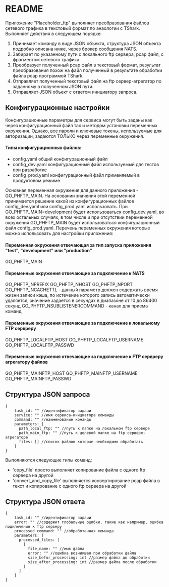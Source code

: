 # README

Приложение "Placeholder_ftp" выполняет преобразования файлов сетевого трафика в текстовый формат по анаологии с TShark.
Выполняет действия в следующем порядке:

1. Принимает команду в виде JSON объекта, структура JSON объекта подробно описана ниже, через брокер сообщения NATS.
2. Забирает по указанному пути с локального ftp сервера, pcap файл, с фрагментом сетевого трафика.
3. Преобразует полученный pcap файл в текстовый формат, результат преобразования похож на файл полученный в результате
   обработки файла pcap программой TShark.
4. Отправляет полученный текстовый файл на ftp сервер-агрегатор по заданному в полученном JSON пути.
5. Отправляет JSON объект с ответом инициатору запроса.

## Конфигурационные настройки

Конфигурационные параметры для сервиса могут быть заданы как через конфигурационный файл так и методом установки переменных окружения. Однако, все пароли и
ключевые токены, используемые для авторизации, задаются ТОЛЬКО через переменные окружения.

#### Типы конфигурационных файлов:

- config.yaml общий конфигурационный файл
- config_dev.yaml конфигурационный файл используемый для тестов при разработке
- config_prod.yaml конфигурационный файл применяемый в продуктовом режиме

Основная переменная окружения для данного приложения - GO_PHFTP_MAIN. На основании значения этой переменной принимается решение какой из конфигурационных файлов config_dev.yaml или config_prod.yaml использовать. При GO_PHFTP_MAIN=development будет использоваться config_dev.yaml, во всех остальных случаях, в том числе и при отсутствии переменной окружения GO_PHFTP_MAIN будет использоваться конфигурационный файл config_prod.yaml. Перечень переменных окружения которые можно использовать для настройки приложения:

#### Переменная окружения отвечающая за тип запуска приложения "test", "development" или "production"

GO_PHFTP_MAIN

#### Переменные окружения отвечающие за подключение к NATS

GO_PHFTP_NPREFIX
GO_PHFTP_NHOST
GO_PHFTP_NPORT
GO_PHFTP_NCACHETTL - данный параметр должен содержать время жизни записи
кэша, по истечение которого запись автоматически удаляется, значение задается
в секундах в диапазоне от 10 до 86400 секунд
GO_PHFTP_NSUBLISTENERCOMMAND - канал для приема команд

#### Переменные окружения отвечающие за подключение к локальному FTP сервреру

GO_PHFTP_LOCALFTP_HOST
GO_PHFTP_LOCALFTP_USERNAME
GO_PHFTP_LOCALFTP_PASSWD

#### Переменные окружения отвечающие за подключение к FTP сервреру агрегатору файлов

GO_PHFTP_MAINFTP_HOST
GO_PHFTP_MAINFTP_USERNAME
GO_PHFTP_MAINFTP_PASSWD

## Структура JSON запроса

```
{
    task_id: "" //идентификатор задачи
    service: "" //имя сервиса-инициатора команды
    command: "" //наименование команды
    parameters: {
      path_local_ftp: "" //путь к папке на локальном ftp сервере
      path_main_ftp: "" //путь к целевой папке на ftp сервере-агрегаторе
      files: [] //список файлов которые необходимо обработать
    }
}
```

Выполняются следующие типы команд:

- 'copy_file' просто выполняет копирование файла с одного ftp сервера на другой
- 'convert_and_copy_file' выполняется конвертирование pcap файла в текст и копирование с одного ftp сервера на другой

## Структура JSON ответа

```
{
    task_id: "" //идентификатор задачи
    error: "" //содержит глобальные ошибки, такие как например, ошибка подключения к ftp серверу
    processed_command: "" //обработанная команда
    parameters: {
      processed_files: [
        {
          file_name: "" //имя файла
          error: "" //ошибка возникшая при обработки файла
          size_befor_processing: int //размер файла до обработки
          size_after_processing: int //размер файла после обработки
        }
      ]
    }
}
```
